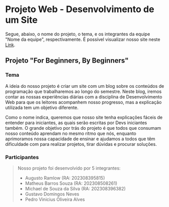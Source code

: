 # Projeto Web - Desenvolvimento de um Site
Segue, abaixo, o nome do projeto, o tema, e os integrantes da equipe "Nome da equipe", respectivamente. É possível visualizar nosso site neste [Link](http://youtube.com).
## Projeto "For Beginners, By Beginners"

### Tema

A ideia do nosso projeto é criar um site com um blog sobre os conteúdos de programação que trabalharemos ao longo do semestre.
Neste blog, iremos contar as nossas experiências diárias com a disciplina de Desenvolvimento Web para que os leitores acompanhem nosso progresso, mas a explicação utilizada tem um objetivo diferente.
<p> Como o nome indica, queremos que nosso site tenha explicações fáceis de entender para iniciantes, as quais serão escritas por Devs iniciantes também. O grande objetivo por trás do projeto é que todos que consumam nosso conteúdo aprendam no mesmo ritmo que nós, enquanto aprimoramos nossa capacidade de ensinar e ajudamos a todos que têm dificuldade com  para realizar projetos, tirar dúvidas e procurar soluções.




 ###  Participantes

> Nosso projeto foi desenvolvido por 5 integrantes:
> * Augusto Ramlow (RA: 202308395815)
> * Matheus Barros Souza (RA: 202308508261)
> * Michael de Souza da Silva (RA: 202308396382)
> * Gustavo Domingos Neves
> * Pedro Vinicius Oliveira Alves

 


